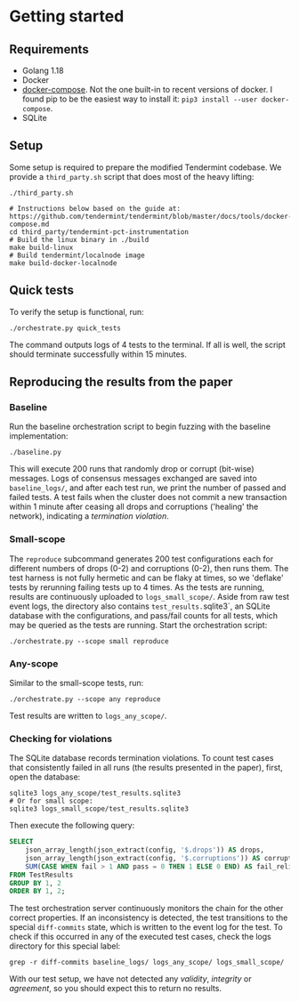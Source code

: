 # Getting started
## Requirements
- Golang 1.18
- Docker
- [docker-compose](https://pypi.org/project/docker-compose/). Not the one built-in to recent versions of docker. I found pip to be the easiest way to install it: `pip3 install --user docker-compose`.
- SQLite

## Setup
Some setup is required to prepare the modified Tendermint codebase.
We provide a `third_party.sh` script that does most of the heavy lifting:

```shell
./third_party.sh

# Instructions below based on the guide at: https://github.com/tendermint/tendermint/blob/master/docs/tools/docker-compose.md
cd third_party/tendermint-pct-instrumentation
# Build the linux binary in ./build
make build-linux
# Build tendermint/localnode image
make build-docker-localnode
```

## Quick tests
To verify the setup is functional, run:

```shell
./orchestrate.py quick_tests
```

The command outputs logs of 4 tests to the terminal.
If all is well, the script should terminate successfully within 15 minutes.

## Reproducing the results from the paper
### Baseline
Run the baseline orchestration script to begin fuzzing with the baseline implementation:

```shell
./baseline.py
```

This will execute 200 runs that randomly drop or corrupt (bit-wise) messages.
Logs of consensus messages exchanged are saved into `baseline_logs/`, and after each test run, we print the number of passed and failed tests.
A test fails when the cluster does not commit a new transaction within 1 minute after ceasing all drops and corruptions ('healing' the network), indicating a *termination violation*.

### Small-scope
The `reproduce` subcommand generates 200 test configurations each for different numbers of drops (0-2) and corruptions (0-2), then runs them.
The test harness is not fully hermetic and can be flaky at times, so we 'deflake' tests by rerunning failing tests up to 4 times.
As the tests are running, results are continuously uploaded to `logs_small_scope/`.
Aside from raw test event logs, the directory also contains `test_results.`sqlite3`, an SQLite database with the configurations, and pass/fail counts for all tests, which may be queried as the tests are running.
Start the orchestration script:

```shell
./orchestrate.py --scope small reproduce
```

### Any-scope
Similar to the small-scope tests, run:

```shell
./orchestrate.py --scope any reproduce
```

Test results are written to `logs_any_scope/`.

### Checking for violations
The SQLite database records termination violations.
To count test cases that consistently failed in all runs (the results presented in the paper), first, open the database:

```shell
sqlite3 logs_any_scope/test_results.sqlite3
# Or for small scope:
sqlite3 logs_small_scope/test_results.sqlite3
```

Then execute the following query:

```sql
SELECT
    json_array_length(json_extract(config, '$.drops')) AS drops,
    json_array_length(json_extract(config, '$.corruptions')) AS corruptions,
    SUM(CASE WHEN fail > 1 AND pass = 0 THEN 1 ELSE 0 END) AS fail_reliably
FROM TestResults
GROUP BY 1, 2
ORDER BY 1, 2;
```

The test orchestration server continuously monitors the chain for the other correct properties.
If an inconsistency is detected, the test transitions to the special `diff-commits` state, which is written to the event log for the test.
To check if this occurred in any of the executed test cases, check the logs directory for this special label:

```shell
grep -r diff-commits baseline_logs/ logs_any_scope/ logs_small_scope/ 
```

With our test setup, we have not detected any *validity*, *integrity* or *agreement*, so you should expect this to return no results.